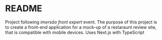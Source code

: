 # README
Project following _imersão front expert_ event. The purpose of this project is to create a front-end application for a mock-up of a restaraunt review site, that is compatible with mobile devices. Uses Next.js with TypeScript 
